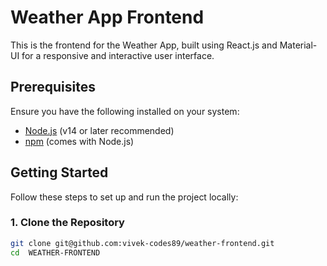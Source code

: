 # Weather App Frontend

This is the frontend for the Weather App, built using React.js and Material-UI for a responsive and interactive user interface.

## Prerequisites

Ensure you have the following installed on your system:

- [Node.js](https://nodejs.org/) (v14 or later recommended)
- [npm](https://www.npmjs.com/) (comes with Node.js)

## Getting Started

Follow these steps to set up and run the project locally:

### 1. Clone the Repository

```bash
git clone git@github.com:vivek-codes89/weather-frontend.git
cd  WEATHER-FRONTEND
